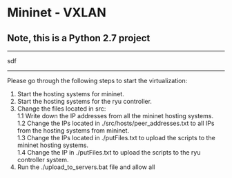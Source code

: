 # Mininet - VXLAN
## Note, this is a Python 2.7 project
--- 
sdf

---
Please go through the following steps to start the virtualization:
1. Start the hosting systems for mininet.
2. Start the hosting systems for the ryu controller.
2. Change the files located in src:  
 1.1 Write down the IP addresses from all the mininet hosting systems.  
 1.2 Change the IPs located in ./src/hosts/peer_addresses.txt to all IPs from the hosting systems from mininet.  
 1.3 Change the IPs located in ./putFiles.txt to upload the scripts to the mininet hosting systems.    
 1.4 Change the IP in ./putFiles.txt to upload the scripts to the ryu controller system.
3. Run the ./upload_to_servers.bat file and allow all  